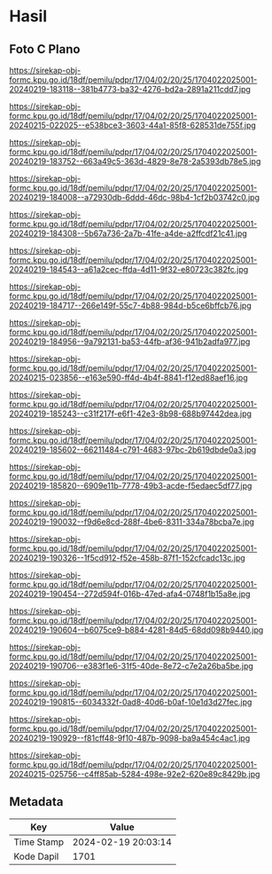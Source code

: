 # Hasil

## Foto C Plano

https://sirekap-obj-formc.kpu.go.id/18df/pemilu/pdpr/17/04/02/20/25/1704022025001-20240219-183118--381b4773-ba32-4276-bd2a-2891a211cdd7.jpg

https://sirekap-obj-formc.kpu.go.id/18df/pemilu/pdpr/17/04/02/20/25/1704022025001-20240215-022025--e538bce3-3603-44a1-85f8-628531de755f.jpg

https://sirekap-obj-formc.kpu.go.id/18df/pemilu/pdpr/17/04/02/20/25/1704022025001-20240219-183752--663a49c5-363d-4829-8e78-2a5393db78e5.jpg

https://sirekap-obj-formc.kpu.go.id/18df/pemilu/pdpr/17/04/02/20/25/1704022025001-20240219-184008--a72930db-6ddd-46dc-98b4-1cf2b03742c0.jpg

https://sirekap-obj-formc.kpu.go.id/18df/pemilu/pdpr/17/04/02/20/25/1704022025001-20240219-184308--5b67a736-2a7b-41fe-a4de-a2ffcdf21c41.jpg

https://sirekap-obj-formc.kpu.go.id/18df/pemilu/pdpr/17/04/02/20/25/1704022025001-20240219-184543--a61a2cec-ffda-4d11-9f32-e80723c382fc.jpg

https://sirekap-obj-formc.kpu.go.id/18df/pemilu/pdpr/17/04/02/20/25/1704022025001-20240219-184717--266e149f-55c7-4b88-984d-b5ce6bffcb76.jpg

https://sirekap-obj-formc.kpu.go.id/18df/pemilu/pdpr/17/04/02/20/25/1704022025001-20240219-184956--9a792131-ba53-44fb-af36-941b2adfa977.jpg

https://sirekap-obj-formc.kpu.go.id/18df/pemilu/pdpr/17/04/02/20/25/1704022025001-20240215-023856--e163e590-ff4d-4b4f-8841-f12ed88aef16.jpg

https://sirekap-obj-formc.kpu.go.id/18df/pemilu/pdpr/17/04/02/20/25/1704022025001-20240219-185243--c31f217f-e6f1-42e3-8b98-688b97442dea.jpg

https://sirekap-obj-formc.kpu.go.id/18df/pemilu/pdpr/17/04/02/20/25/1704022025001-20240219-185602--66211484-c791-4683-97bc-2b619dbde0a3.jpg

https://sirekap-obj-formc.kpu.go.id/18df/pemilu/pdpr/17/04/02/20/25/1704022025001-20240219-185820--6909e11b-7778-49b3-acde-f5edaec5df77.jpg

https://sirekap-obj-formc.kpu.go.id/18df/pemilu/pdpr/17/04/02/20/25/1704022025001-20240219-190032--f9d6e8cd-288f-4be6-8311-334a78bcba7e.jpg

https://sirekap-obj-formc.kpu.go.id/18df/pemilu/pdpr/17/04/02/20/25/1704022025001-20240219-190326--1f5cd912-f52e-458b-87f1-152cfcadc13c.jpg

https://sirekap-obj-formc.kpu.go.id/18df/pemilu/pdpr/17/04/02/20/25/1704022025001-20240219-190454--272d594f-016b-47ed-afa4-0748f1b15a8e.jpg

https://sirekap-obj-formc.kpu.go.id/18df/pemilu/pdpr/17/04/02/20/25/1704022025001-20240219-190604--b6075ce9-b884-4281-84d5-68dd098b9440.jpg

https://sirekap-obj-formc.kpu.go.id/18df/pemilu/pdpr/17/04/02/20/25/1704022025001-20240219-190706--e383f1e6-31f5-40de-8e72-c7e2a26ba5be.jpg

https://sirekap-obj-formc.kpu.go.id/18df/pemilu/pdpr/17/04/02/20/25/1704022025001-20240219-190815--6034332f-0ad8-40d6-b0af-10e1d3d27fec.jpg

https://sirekap-obj-formc.kpu.go.id/18df/pemilu/pdpr/17/04/02/20/25/1704022025001-20240219-190929--f81cff48-9f10-487b-9098-ba9a454c4ac1.jpg

https://sirekap-obj-formc.kpu.go.id/18df/pemilu/pdpr/17/04/02/20/25/1704022025001-20240215-025756--c4ff85ab-5284-498e-92e2-620e89c8429b.jpg


## Metadata

| Key        | Value               |
| ---------- | ------------------- |
| Time Stamp | 2024-02-19 20:03:14 |
| Kode Dapil | 1701                |



